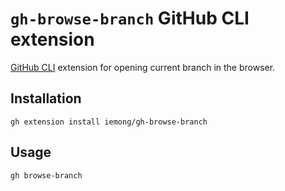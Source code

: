 # `gh-browse-branch` GitHub CLI extension
[GitHub CLI](https://github.com/cli/cli) extension for opening current branch in the browser.

## Installation

`gh extension install iemong/gh-browse-branch`

## Usage

`gh browse-branch`
